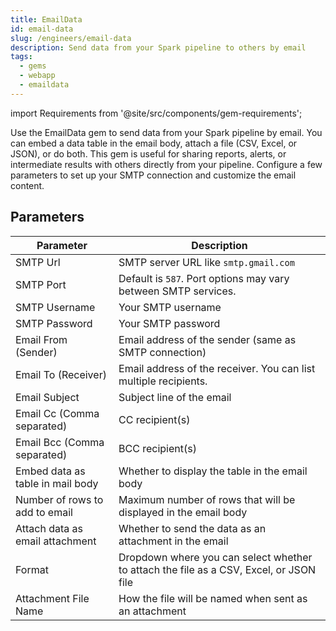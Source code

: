 ```yaml
---
title: EmailData
id: email-data
slug: /engineers/email-data
description: Send data from your Spark pipeline to others by email
tags:
  - gems
  - webapp
  - emaildata
---
```


import Requirements from '@site/src/components/gem-requirements';

<Requirements
  python_package_name="ProphecyWebAppPython"
  python_package_version="0.1.2+"
  scala_package_name=""
  scala_package_version=""
  scala_lib=""
  python_lib="1.9.42+"
  uc_single="14.3+"
  uc_shared="14.3+"
  livy=""
/>

Use the EmailData gem to send data from your Spark pipeline by email. You can embed a data table in the email body, attach a file (CSV, Excel, or JSON), or do both. This gem is useful for sharing reports, alerts, or intermediate results with others directly from your pipeline. Configure a few parameters to set up your SMTP connection and customize the email content.

## Parameters

| Parameter                        | Description                                                                            |
| -------------------------------- | -------------------------------------------------------------------------------------- |
| SMTP Url                         | SMTP server URL like `smtp.gmail.com`                                                  |
| SMTP Port                        | Default is `587`. Port options may vary between SMTP services.                         |
| SMTP Username                    | Your SMTP username                                                                     |
| SMTP Password                    | Your SMTP password                                                                     |
| Email From (Sender)              | Email address of the sender (same as SMTP connection)                                  |
| Email To (Receiver)              | Email address of the receiver. You can list multiple recipients.                       |
| Email Subject                    | Subject line of the email                                                              |
| Email Cc (Comma separated)       | CC recipient(s)                                                                        |
| Email Bcc (Comma separated)      | BCC recipient(s)                                                                       |
| Embed data as table in mail body | Whether to display the table in the email body                                         |
| Number of rows to add to email   | Maximum number of rows that will be displayed in the email body                        |
| Attach data as email attachment  | Whether to send the data as an attachment in the email                                 |
| Format                           | Dropdown where you can select whether to attach the file as a CSV, Excel, or JSON file |
| Attachment File Name             | How the file will be named when sent as an attachment                                  |

